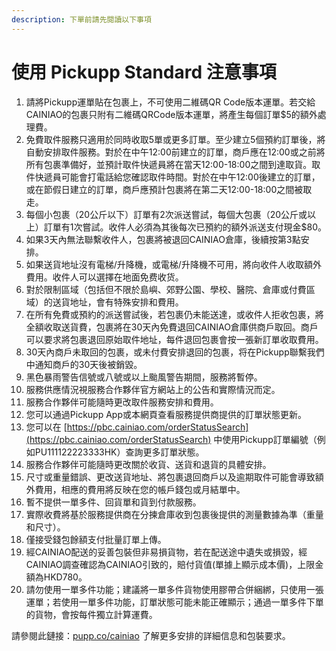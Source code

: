 ```yaml
---
description: 下單前請先閱讀以下事項
---
```


# 使用 Pickupp Standard 注意事項

1. 請將Pickupp運單貼在包裹上，不可使用二維碼QR Code版本運單。若交給CAINIAO的包裹只附有二維碼QRCode版本運單，將產生每個訂單$5的額外處理費。
2. 免費取件服務只適用於同時收取5單或更多訂單。至少建立5個預約訂單後，將自動安排取件服務。對於在中午12:00前建立的訂單，商戶應在12:00或之前將所有包裹準備好，並預計取件快遞員將在當天12:00-18:00之間到達取貨。取件快遞員可能會打電話給您確認取件時間。對於在中午12:00後建立的訂單，或在節假日建立的訂單，商戶應預計包裹將在第二天12:00-18:00之間被取走。
3. 每個小包裹（20公斤以下）訂單有2次派送嘗試，每個大包裹（20公斤或以上）訂單有1次嘗試。收件人必須為其後每次已預約的額外派送支付現金$80。
4. 如果3天內無法聯繫收件人，包裹將被退回CAINIAO倉庫，後續按第3點安排。
5. 如果送貨地址沒有電梯/升降機，或電梯/升降機不可用，將向收件人收取額外費用。收件人可以選擇在地面免费收货。
6. 對於限制區域（包括但不限於島嶼、郊野公園、學校、醫院、倉庫或付費區域）的送貨地址，會有特殊安排和費用。
7. 在所有免費或預約的派送嘗試後，若包裹仍未能送達，或收件人拒收包裹，將全額收取送貨費，包裹將在30天內免費退回CAINIAO倉庫供商戶取回。商戶可以要求將包裹退回原始取件地址，每件退回包裹會按一張新訂單收取費用。
8. 30天內商戶未取回的包裹，或未付費安排退回的包裹，将在Pickupp聯繫我們中通知商戶的30天後被銷毀。
9. 黑色暴雨警告信號或八號或以上颱風警告期間，服務將暫停。
10. 服務供應情況視服務合作夥伴官方網站上的公告和實際情況而定。
11. 服務合作夥伴可能隨時更改取件服務安排和費用。
12. 您可以通過Pickupp App或本網頁查看服務提供商提供的訂單狀態更新。
13. 您可以在 [https://pbc.cainiao.com/orderStatusSearch](https://pbc.cainiao.com/orderStatusSearch) 中使用Pickupp訂單編號（例如PU111122223333HK）查詢更多訂單狀態。
14. 服務合作夥伴可能隨時更改關於收貨、送貨和退貨的具體安排。
15. 尺寸或重量錯誤、更改送貨地址、將包裹退回商戶以及逾期取件可能會導致額外費用，相應的費用將反映在您的帳戶錢包或月結單中。
16. 暫不提供一單多件、回貨單和貨到付款服務。
17. 實際收費將基於服務提供商在分揀倉庫收到包裹後提供的測量數據為準（重量和尺寸）。
18. 僅接受錢包餘額支付批量訂單上傳。
19. 經CAINIAO配送的妥善包裝但非易損貨物，若在配送途中遺失或損毀，經CAINIAO調查確認為CAINIAO引致的，賠付貨值(單據上顯示成本價)，上限金額為HKD780。
20. 請勿使用一單多件功能；建議將一單多件貨物使用膠帶合併綑綁，只使用一張運單；若使用一單多件功能，訂單狀態可能未能正確顯示；通過一單多件下單的貨物，會按每件獨立計算運費。

請參閱此鏈接：[pupp.co/cainiao](http://pupp.co/cainiao) 了解更多安排的詳細信息和包裝要求。
